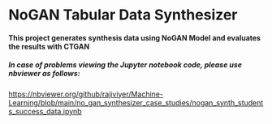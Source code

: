 # NoGAN Tabular Data Synthesizer
#### This project generates synthesis data using NoGAN Model and evaluates the results with CTGAN

##### In case of problems viewing the Jupyter notebook code, please use nbviewer as follows:
https://nbviewer.org/github/rajiviyer/Machine-Learning/blob/main/no_gan_synthesizer_case_studies/nogan_synth_students_success_data.ipynb
